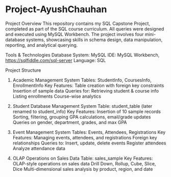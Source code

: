 # Project-AyushChauhan

Project Overview
This repository contains my SQL Capstone Project, completed as part of the SQL course curriculum. All queries were designed and executed using MySQL Workbench. The project involves four mini-database systems, showcasing skills in schema design, data manipulation, reporting, and analytical querying.

Tools & Technologies
Database System: MySQL
IDE: MySQL Workbench, https://sqlfiddle.com/sql-server
Language: SQL

Project Structure
1. Academic Management System
Tables: StudentInfo, CoursesInfo, EnrollmentInfo
Key Features:
Table creation with foreign key constraints
Insertion of sample data
Queries for:
Retrieving student & course info
Listing enrollments
Course-wise analytics

2. Student Database Management System
Table: student_table (later renamed to student_info)
Key Features:
Insertion of 10 sample records
Sorting, filtering, grouping
GPA calculations, email/grade updates
Queries on gender, department, grades, and max GPA

3. Event Management System
Tables: Events, Attendees, Registrations
Key Features:
Managing events, attendees, and registrations
Foreign key relationships
Queries to:
Insert, update, delete events
Register attendees
Analyze attendance data

4. OLAP Operations on Sales Data
Table: sales_sample
Key Features:
OLAP-style operations on sales data
Drill Down, Rollup, Cube, Slice, Dice
Multi-dimensional sales analysis by product, region, and date
